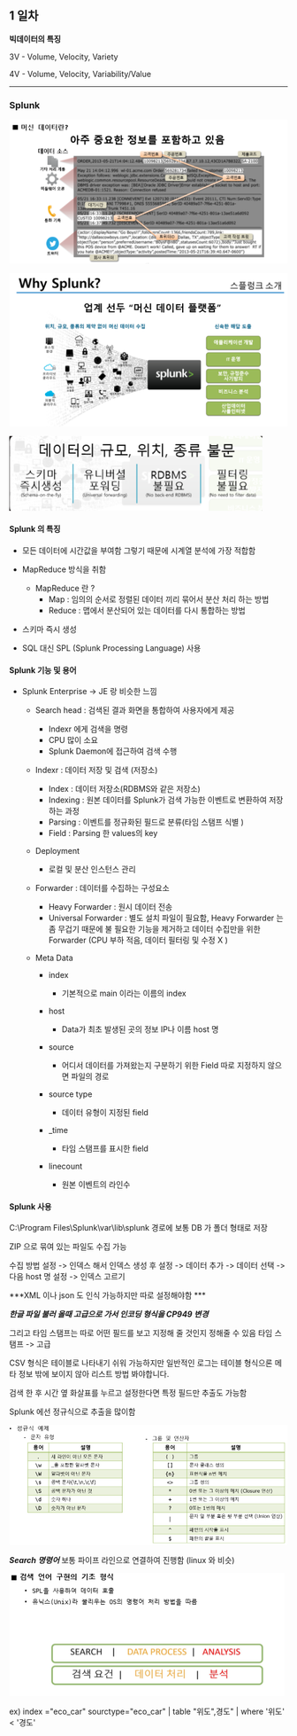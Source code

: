 ## 1 일차

**빅데이터의 특징**

3V - Volume, Velocity, Variety

4V - Volume, Velocity, Variability/Value

------
### Splunk
![머신](./img/머신.png)


![splunk](./img/splunk.PNG)


![장점](./img/장점.PNG)


#### Splunk 의 특징
- 모든 데이터에 시간값을 부여함 그렇기 때문에 시계열 분석에 가장 적합함

- MapReduce 방식을 취함 
    - MapReduce 란 ?
        - Map : 임의의 순서로 정렬된 데이터 끼리 묶어서 분산 처리 하는 방법
        - Reduce : 맵에서 분산되어 있는 데이터를 다시 통합하는 방법
        

- 스키마 즉시 생성

- SQL 대신 SPL (Splunk Processing Language) 사용

#### Splunk 기능 및 용어
- Splunk Enterprise -> JE 랑 비슷한 느낌 
    - Search head : 검색된 결과 화면을 통합하여 사용자에게 제공
        - Indexr 에게 검색을 명령
        - CPU 많이 소요 
        - Splunk Daemon에 접근하여 검색 수행 
 
    - Indexr : 데이터 저장 및 검색 (저장소)
        - Index : 데이터 저장소(RDBMS와 같은 저장소)
        - Indexing : 원본 데이터를 Splunk가 검색 가능한 이벤트로 변환하여 저장하는 과정 
        - Parsing : 이벤트를 정규화된 필드로 분류(타임 스탬프 식별 )
        - Field : Parsing 한 values의 key

    - Deployment 
        - 로컬 및 분산 인스턴스 관리

    - Forwarder : 데이터를 수집하는 구성요소 
        - Heavy Forwarder : 원시 데이터 전송 
        - Universal Forwarder : 별도 설치 파일이 필요함, Heavy Forwarder 는 좀 무겁기 때문에 불 필요한 기능을 제거하고 데이터 수집만을 위한 Forwarder  (CPU 부하 적음, 데이터 필터링 및 수정 X )

    - Meta Data
        - index
            - 기본적으로 main 이라는 이름의 index
        - host
            - Data가 최초 발생된 곳의 정보 IP나 이름 host 명
            
        - source
            - 어디서 데이터를 가져왔는지 구분하기 위한 Field 따로 지정하지 않으면 파일의 경로
            
        - source type
            - 데이터 유형이 지정된 field
        
        - _time
            - 타임 스탬프를 표시한 field 
        
        - linecount
            - 원본 이벤트의 라인수 


#### Splunk 사용

C:\Program Files\Splunk\var\lib\splunk 경로에 보통 DB 가 폴더 형태로 저장 

ZIP 으로 묶여 있는 파일도 수집 가능

수집 방법 
 설정 -> 인덱스 해서 인덱스 생성 후
 설정 -> 데이터 추가 -> 데이터 선택 -> 다음
 host 명 설정 -> 인덱스 고르기
 
 
***XML 이나 json 도 인식 가능하지만 따로 설정해야함 ***

***한글 파일 불러 올때 고급으로 가서 인코딩 형식을 CP949 변경***

그리고 타임 스탬프는 따로 어떤 필드를 보고 지정해 줄 것인지 정해줄 수 있음
타임 스탬프 -> 고급 

CSV 형식은 테이블로 나타내기 쉬워 가능하지만 일반적인 로그는 테이블 형식으론 메타 정보 밖에 보이지 않아 리스트 방법 봐야합니다.

검색 한 후 시간 옆 화살표를 누르고 설정한다면 특정 필드만 추출도 가능함 

Splunk 에선 정규식으로 추출을 많이함 


![정규식](./img/regax.PNG)
            
         
***Search 명령어***
보통 파이프 라인으로 연결하여 진행함 (linux 와 비슷)

![검색](./img/search.PNG)

ex) index ="eco_car" sourctype="eco_car" | table "위도",경도" | where '위도' < '경도'



       

